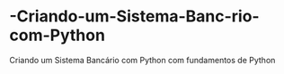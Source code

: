 # -Criando-um-Sistema-Banc-rio-com-Python
 Criando um Sistema Bancário com Python com fundamentos de Python
